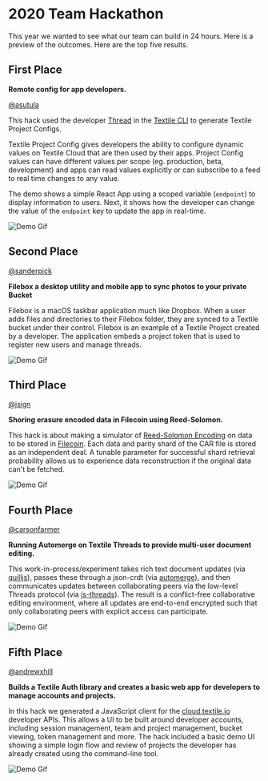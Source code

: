 # 2020 Team Hackathon

This year we wanted to see what our team can build in 24 hours. Here is a preview of the outcomes. Here are the top five results.

## First Place

**Remote config for app developers.**

[@asutula](https://github.com/asutula)

This hack used the developer [Thread](https://blog.textile.io/introducing-textiles-threads-protocol/) in the [Textile CLI](https://cloud.textile.io) to generate Textile Project Configs.

Textile Project Config gives developers the ability to configure dynamic values on Textile Cloud that are then used by their apps. Project Config values can have different values per scope (eg. production, beta, development) and apps can read values explicitly or can subscribe to  a feed to real time changes to any value.

The demo shows a simple React App using a scoped variable (`endpoint`) to display information to users. Next, it shows how the developer can change the value of the `endpoint` key to update the app in real-time.

![Demo Gif](https://2020-hackathon.textile.cafe/remote_config_for_apps.gif)

## Second Place

[@sanderpick](https://github.com/sanderpick)

**Filebox a desktop utility and mobile app to sync photos to your private Bucket**

Filebox is a macOS taskbar application much like Dropbox. When a user adds files and directories to their Filebox folder, they are synced to a Textile bucket under their control. Filebox is an example of a Textile Project created by a developer. The application embeds a project token that is used to register new users and manage threads.

![Demo Gif](https://2020-hackathon.textile.cafe/filebox.gif)

## Third Place

[@jsign](https://github.com/jsign)

**Shoring erasure encoded data in Filecoin using Reed-Solomon.**

This hack is about making a simulator of [Reed-Solomon Encoding](https://en.wikipedia.org/wiki/Reed%E2%80%93Solomon_error_correction) on data to be stored in [Filecoin](https://filecoin.io). Each data and parity shard of the CAR file is stored as an independent deal. A tunable parameter for successful shard retrieval probability allows us to experience data reconstruction if the original data can't be fetched.

![Demo Gif](https://2020-hackathon.textile.cafe/reed_solomon_erasure_encoding_over_filecoin.gif)

## Fourth Place

[@carsonfarmer](https://github.com/carsonfarmer)

**Running Automerge on Textile Threads to provide multi-user document editing.**

This work-in-process/experiment takes rich text document updates (via [quilljs](https://quilljs.com/)), passes these through a json-crdt (via [automerge](https://github.com/automerge/automerge)), and then communicates updates between collaborating peers via the low-level Threads protocol (via [js-threads](https://github.com/textileio/js-threads)). The result is a conflict-free collaborative editing environment, where all updates are end-to-end encrypted such that only collaborating peers with explicit access can participate.

![Demo Gif](https://2020-hackathon.textile.cafe/crdt_automerge_over_threads.gif)

## Fifth Place

[@andrewxhill](https://github.com/andrewxhill)

**Builds a Textile Auth library and creates a basic web app for developers to manage accounts and projects.**

In this hack we generated a JavaScript client for the [cloud.textile.io](https://cloud.textile.io/) developer APIs. This allows a UI to be built around developer accounts, including session management, team and project management, bucket viewing, token management and more. The hack included a basic demo UI showing a simple login flow and review of projects the developer has already created using the command-line tool.

![Demo Gif](https://2020-hackathon.textile.cafe/developer_account_api_in_browser.gif)
